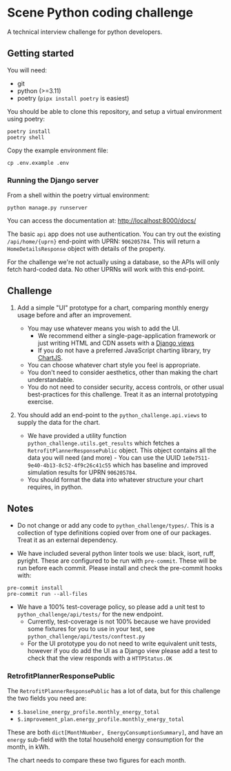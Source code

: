 # Scene Python coding challenge
A technical interview challenge for python developers.

## Getting started
You will need:
- git
- python (>=3.11)
- poetry (`pipx install poetry` is easiest)

You should be able to clone this repository, and setup a virtual environment using
poetry:
```shell
poetry install
poetry shell
```

Copy the example environment file:
```shell
cp .env.example .env
```

### Running the Django server

From a shell within the poetry virtual environment:
```shell
python manage.py runserver
```

You can access the documentation at: [http://localhost:8000/docs/](http://localhost:8000/docs/)

The basic `api` app does not use authentication. You can try out the existing
`/api/home/{uprn}` end-point with UPRN: `906205784`. This will return a
`HomeDetailsResponse` object with details of the property.

For the challenge we're not actually using a database, so the APIs will only fetch
hard-coded data. No other UPRNs will work with this end-point.


## Challenge

1. Add a simple "UI" prototype for a chart, comparing monthly energy usage before and after
   an improvement.
    - You may use whatever means you wish to add the UI.
        - We recommend either a single-page-application framework or just writing HTML
          and CDN assets with a [Django views](https://docs.djangoproject.com/en/5.1/topics/http/views/)
        - If you do not have a preferred JavaScript charting library,
          try [ChartJS](https://www.chartjs.org/).
    - You can choose whatever chart style you feel is appropriate.
    - You don't need to consider aesthetics, other than making the chart understandable.
    - You do not need to consider security, access controls, or other usual best-practices
      for this challenge. Treat it as an internal prototyping exercise.

2. You should add an end-point to the `python_challenge.api.views` to supply the data for
   the chart.
    - We have provided a utility function `python_challenge.utils.get_results` which
      fetches a `RetrofitPlannerResponsePublic` object. This object contains all
      the data you will need (and more)
          - You can use the UUID `1e0e7511-9e40-4b13-8c52-4f9c26c41c55` which has
            baseline and improved simulation results for UPRN `906205784`.
    - You should format the data into whatever structure your chart requires, in python.


## Notes

- Do not change or add any code to `python_challenge/types/`.
This is a collection of type definitions copied over from one of our packages.
Treat it as an external dependency.

- We have included several python linter tools we use: black, isort, ruff, pyright.
These are configured to be run with `pre-commit`. These will be run before each commit.
Please install and check the pre-commit hooks with:
```shell
pre-commit install
pre-commit run --all-files
```

- We have a 100% test-coverage policy, so please add a unit test to
`python_challenge/api/tests/` for the new endpoint.
    - Currently, test-coverage is not 100% because we have provided some fixtures for
    you to use in your test, see `python_challenge/api/tests/conftest.py`
    - For the UI prototype you do not need to write equivalent unit tests, however
      if you do add the UI as a Django view please add a test to check that the view
      responds with a `HTTPStatus.OK`

### RetrofitPlannerResponsePublic

The `RetrofitPlannerResponsePublic` has a lot of data, but for this challenge the two
fields you need are:
- `$.baseline_energy_profile.monthly_energy_total`
- `$.improvement_plan.energy_profile.monthly_energy_total`

These are both `dict[MonthNumber, EnergyConsumptionSummary]`, and have an `energy`
sub-field with the total household energy consumption for the month, in kWh.

The chart needs to compare these two figures for each month.

